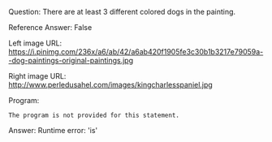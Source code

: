 Question: There are at least 3 different colored dogs in the painting.

Reference Answer: False

Left image URL: https://i.pinimg.com/236x/a6/ab/42/a6ab420f1905fe3c30b1b3217e79059a--dog-paintings-original-paintings.jpg

Right image URL: http://www.perledusahel.com/images/kingcharlesspaniel.jpg

Program:

```
The program is not provided for this statement.
```
Answer: Runtime error: 'is'

